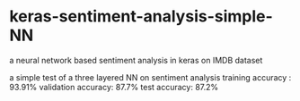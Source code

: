 # keras-sentiment-analysis-simple-NN
a neural network based sentiment analysis in keras on IMDB dataset

a simple test of a three layered NN on sentiment analysis
training accuracy : 93.91%
validation accuracy: 87.7%
test accuracy: 87.2%
